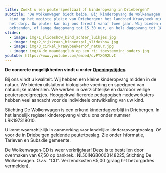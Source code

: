 ```yaml
---
title: Zoekt u een peuterspeelzaal of kinderopvang in Driebergen?
subtitle: "De Wolkenwagen biedt beide. Bij kinderopvang de Wolkenwagen speelt uw
  kind op het mooiste plekje van Driebergen: het landgoed Kraaybeek midden in
  het dorp. Uw peuter kan bij ons terecht vanaf twee jaar. Wij bieden opvang op
  ochtenden, of lange dagopvang tot 15.30 uur, en hele dagopvang tot 18.00 uur."
slides:
  - image: img/1_slideshow_kind_achter_luikjes.jpg
  - image: img/2_hijskraan_binnenspel_slideshow.jpg
  - image: img/3_cirkel_kraaybeekerhof_natuur.jpg
  - image: img/4_de_maandagclub_op_een_rij_toestemming_ouders.jpg
youtube: https://www.youtube.com/embed/qvPYXQ92LvI
---
```

**De concrete mogelijkheden vindt u onder [Openingstijden](/openingstijden).**

Bij ons vindt u kwaliteit. Wij hebben een kleine kinderopvang midden in de natuur. We bieden uitsluitend  biologische voeding en speelgoed van natuurlijke materialen. We werken in overzichtelijke en daardoor veilige peuterspeelgroepjes. Hooggekwalificeerde pedagogisch medewerksters hebben veel aandacht voor de individuele ontwikkeling van uw kind.

Stichting De Wolkenwagen is een erkend kinderdagverblijf in Driebergen. In het landelijk register kinderopvang vindt u ons onder nummer LRK197318010.

U komt waarschijnlijk in aanmerking voor landelijke kinderopvangtoeslag. Of voor de in Driebergen geldende peutertoeslag. Zie onder Informatie, Tarieven en Subsidie gemeente.

De Wolkenwagen-CD is weer verkrijgbaar! Deze is te bestellen door overmaken van €7,50 op bankrek.: NL50INGB0003148225, Stichting De Wolkenwagen. O.v.v. "CD". Verzendkosten €5,00 (graag het bezorgadres vermelden).